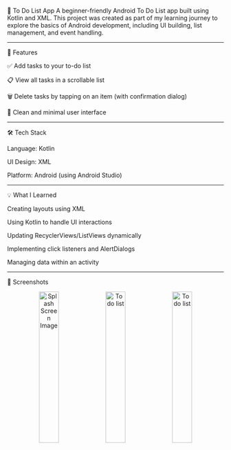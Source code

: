 📝 To Do List App
A beginner-friendly Android To Do List app built using Kotlin and XML. This project was created as part of my learning journey to explore the basics of Android development, including UI building, list management, and event handling.

---

📱 Features

✅ Add tasks to your to-do list

📋 View all tasks in a scrollable list

🗑 Delete tasks by tapping on an item (with confirmation dialog)

🎨 Clean and minimal user interface


---

🛠 Tech Stack

Language: Kotlin

UI Design: XML

Platform: Android (using Android Studio)

---

💡 What I Learned

Creating layouts using XML

Using Kotlin to handle UI interactions

Updating RecyclerViews/ListViews dynamically

Implementing click listeners and AlertDialogs

Managing data within an activity

---

📸 Screenshots
<p align = "center">
<img src="https://github.com/user-attachments/assets/38cae961-2fbb-4180-9f50-f70c854d3d53" alt="Splash Screen Image" width="30%">
<img src="https://github.com/user-attachments/assets/ea3341db-8658-4b44-87b3-6d05a062397c" alt="To do list" width="30%">
<img src="https://github.com/user-attachments/assets/adeab754-5e4a-412b-a059-ccbd06d2ec35" alt="To do list" width="30%">
</p>


